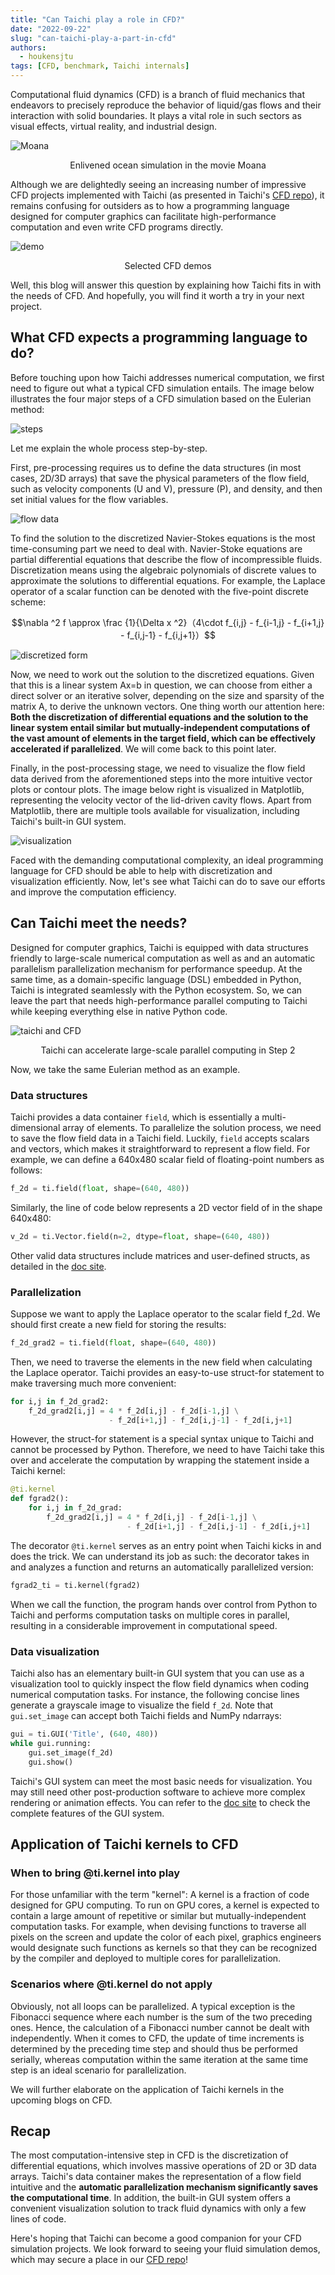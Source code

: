 ```yaml
---
title: "Can Taichi play a role in CFD?"
date: "2022-09-22"
slug: "can-taichi-play-a-part-in-cfd"
authors:
  - houkensjtu
tags: [CFD, benchmark, Taichi internals]
---
```


Computational fluid dynamics (CFD) is a branch of fluid mechanics that endeavors to precisely reproduce the behavior of liquid/gas flows and their interaction with solid boundaries. It plays a vital role in such sectors as visual effects, virtual reality, and industrial design. 

![Moana](./pics/moana.gif)
<center>Enlivened ocean simulation in the movie Moana</center>

Although we are delightedly seeing an increasing number of impressive CFD projects implemented with Taichi (as presented in Taichi's [CFD repo](https://github.com/houkensjtu/taichi-fluid)), it remains confusing for outsiders as to how a programming language designed for computer graphics can facilitate high-performance computation and even write CFD programs directly.

![demo](./pics/CFD_demos.gif)
<center>Selected CFD demos</center>

Well, this blog will answer this question by explaining how Taichi fits in with the needs of CFD. And hopefully, you will find it worth a try in your next project.

## What CFD expects a programming language to do?

Before touching upon how Taichi addresses numerical computation, we first need to figure out what a typical CFD simulation entails. The image below illustrates the four major steps of a CFD simulation based on the Eulerian method:

![steps](./pics/steps.png)

Let me explain the whole process step-by-step.

First, pre-processing requires us to define the data structures (in most cases, 2D/3D arrays) that save the physical parameters of the flow field, such as velocity components (U and V), pressure (P), and density, and then set initial values for the flow variables.

![flow data](./pics/field_data.png)

To find the solution to the discretized Navier-Stokes equations is the most time-consuming part we need to deal with.  Navier-Stoke equations are partial differential equations that describe the flow of incompressible fluids. Discretization means using the algebraic polynomials of discrete values to approximate the solutions to differential equations. For example, the Laplace operator of a scalar function can be denoted with the five-point discrete scheme:

$$\nabla ^2 f \approx
\frac {1}{\Delta x ^2}（4\cdot f_{i,j} - f_{i-1,j} - f_{i+1,j} - f_{i,j-1} - f_{i,j+1}）$$

![discretized form](./pics/discretized_form.png)

Now, we need to work out the solution to the discretized equations. Given that this is a linear system Ax=b in question, we can choose from either a direct solver or an iterative solver, depending on the size and sparsity of the matrix A, to derive the unknown vectors. One thing worth our attention here: **Both the discretization of differential equations and the solution to the linear system entail similar but mutually-independent computations of the vast amount of elements in the target field, which can be effectively accelerated if parallelized**. We will come back to this point later.

Finally, in the post-processing stage, we need to visualize the flow field data derived from the aforementioned steps into the more intuitive vector plots or contour plots. The image below right is visualized in Matplotlib, representing the velocity vector of the lid-driven cavity flows. Apart from Matplotlib, there are multiple tools available for visualization, including Taichi's built-in GUI system.

![visualization](./pics/visualization.png)

Faced with the demanding computational complexity, an ideal programming language for CFD should be able to help with discretization and visualization efficiently. Now, let's see what Taichi can do to save our efforts and improve the computation efficiency.

## Can Taichi meet the needs?

Designed for computer graphics, Taichi is equipped with data structures friendly to large-scale numerical computation as well as and an automatic parallelism parallelization mechanism for performance speedup. At the same time, as a domain-specific language (DSL) embedded in Python, Taichi is integrated seamlessly with the Python ecosystem. So, we can leave the part that needs high-performance parallel computing to Taichi while keeping everything else in native Python code.

![taichi and CFD](./pics/taichi_lang.png)
<center>Taichi can accelerate large-scale parallel computing in Step 2</center>

Now, we take the same Eulerian method as an example.

### Data structures

Taichi provides a data container `field`, which is essentially a multi-dimensional array of elements. To parallelize the solution process, we need to save the flow field data in a Taichi field. Luckily, `field` accepts scalars and vectors, which makes it straightforward to represent a flow field. For example, we can define a 640x480 scalar field of floating-point numbers as follows:

```python
f_2d = ti.field(float, shape=(640, 480))
```

Similarly, the line of code below represents a 2D vector field of in the shape 640x480:

```python
v_2d = ti.Vector.field(n=2, dtype=float, shape=(640, 480))
```

Other valid data structures include matrices and user-defined structs, as detailed in the [doc site](https://docs.taichi-lang.org/docs/master/field).

### Parallelization

Suppose we want to apply the Laplace operator to the scalar field f_2d. We should first create a new field for storing the results:

```python
f_2d_grad2 = ti.field(float, shape=(640, 480))
```

Then, we need to traverse the elements in the new field when calculating the Laplace operator. Taichi provides an easy-to-use struct-for statement to make traversing much more convenient:

```python
for i,j in f_2d_grad2:
    f_2d_grad2[i,j] = 4 * f_2d[i,j] - f_2d[i-1,j] \
                      - f_2d[i+1,j] - f_2d[i,j-1] - f_2d[i,j+1]
```

However, the struct-for statement is a special syntax unique to Taichi and cannot be processed by Python. Therefore, we need to have Taichi take this over and accelerate the computation by wrapping the statement inside a Taichi kernel:

```python
@ti.kernel
def fgrad2():
    for i,j in f_2d_grad:
        f_2d_grad2[i,j] = 4 * f_2d[i,j] - f_2d[i-1,j] \
                          - f_2d[i+1,j] - f_2d[i,j-1] - f_2d[i,j+1]
```

The decorator `@ti.kernel` serves as an entry point when Taichi kicks in and does the trick. We can understand its job as such: the decorator takes in and analyzes a function and returns an automatically parallelized version:

```python
fgrad2_ti = ti.kernel(fgrad2)
```

When we call the function, the program hands over control from Python to Taichi and performs computation tasks on multiple cores in parallel, resulting in a considerable improvement in computational speed.

### Data visualization

Taichi also has an elementary built-in GUI system that you can use as a visualization tool to quickly inspect the flow field dynamics when coding numerical computation tasks. For instance, the following concise lines generate a grayscale image to visualize the field `f_2d`. Note that `gui.set_image` can accept both Taichi fields and NumPy ndarrays:

```python
gui = ti.GUI('Title', (640, 480))
while gui.running:
    gui.set_image(f_2d)
    gui.show()
```

Taichi's GUI system can meet the most basic needs for visualization. You may still need other post-production software to achieve more complex rendering or animation effects. You can refer to the [doc site](https://docs.taichi-lang.org/docs/master/gui_system) to check the complete features of the GUI system.

## Application of Taichi kernels to CFD

### When to bring @ti.kernel into play

For those unfamiliar with the term "kernel": A kernel is a fraction of code designed for GPU computing. To run on GPU cores, a kernel is expected to contain a large amount of repetitive or similar but mutually-independent computation tasks. For example, when devising functions to traverse all pixels on the screen and update the color of each pixel, graphics engineers would designate such functions as kernels so that they can be recognized by the compiler and deployed to multiple cores for parallelization. 

### Scenarios where @ti.kernel do not apply

Obviously, not all loops can be parallelized. A typical exception is the Fibonacci sequence where each number is the sum of the two preceding ones. Hence, the calculation of a Fibonacci number cannot be dealt with independently. When it comes to CFD, the update of time increments is determined by the preceding time step and should thus be performed serially, whereas computation within the same iteration at the same time step is an ideal scenario for parallelization.

We will further elaborate on the application of Taichi kernels in the upcoming blogs on CFD.

## Recap

The most computation-intensive step in CFD is the discretization of differential equations, which involves massive operations of 2D or 3D data arrays. Taichi's data container makes the representation of a flow field intuitive and the **automatic parallelization mechanism significantly saves the computational time**. In addition, the built-in GUI system offers a convenient visualization solution to track fluid dynamics with only a few lines of code.

Here's hoping that Taichi can become a good companion for your CFD simulation projects. We look forward to seeing your fluid simulation demos, which may secure a place in our [CFD repo](https://github.com/houkensjtu/taichi-fluid)!